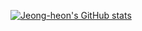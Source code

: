 [![Jeong-heon's GitHub stats](https://github-readme-stats.vercel.app/api?username=Jeong-heon2)](https://github.com/anuraghazra/github-readme-stats)
